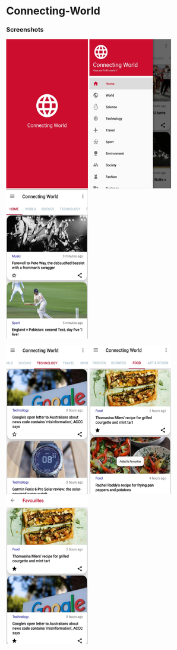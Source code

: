 # Connecting-World

### Screenshots
<p>
  <img width="220" height="400" src="https://github.com/Lakshya28/Connecting-World/blob/master/Connecting World SS/1.jpg">
  <img width="220" height="400" src="https://github.com/Lakshya28/Connecting-World/blob/master/Connecting World SS/2.jpg">
  <img width="220" height="400" src="https://github.com/Lakshya28/Connecting-World/blob/master/Connecting World SS/3.jpg">
</p>
<p>
  <img width="220" height="400" src="https://github.com/Lakshya28/Connecting-World/blob/master/Connecting World SS/4.jpg">
  <img width="220" height="400" src="https://github.com/Lakshya28/Connecting-World/blob/master/Connecting World SS/5.jpg">
  <img width="220" height="400" src="https://github.com/Lakshya28/Connecting-World/blob/master/Connecting World SS/6.jpg">
</p>
